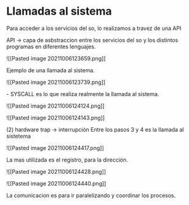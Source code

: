 # Llamadas al sistema

Para acceder a los servicios del so, lo realizamos a travez de una API

API -> capa de asbstraccion entre los servicios del so y los distintos programas en diferentes lenguajes.



![[Pasted image 20211006123659.png]]

Ejemplo de una llamada al sistema.

![[Pasted image 20211006123739.png]]

\- SYSCALL es lo que realiza realmente la llamada al sistema.

![[Pasted image 20211006124124.png]]

![[Pasted image 20211006124143.png]]

(2) hardware trap -> interrupción
Entre los  pasos 3 y 4 es la llamada al sistetema

![[Pasted image 20211006124417.png]]

La mas utilizada es el registro, para la dirección.

![[Pasted image 20211006124428.png]]

![[Pasted image 20211006124440.png]]

La comunicacion es para ir paralelizando y coordinar los procesos.